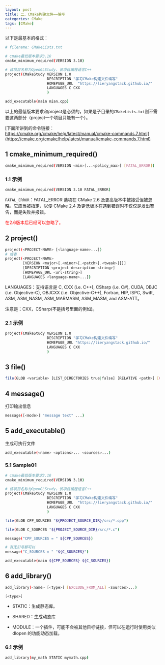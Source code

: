 ```yaml
---
layout: post
title: 二、CMake构建文件——编写
categories: CMake
tags: [CMake]
---
```


以下是最基本的格式：

```sh
# filename: CMakeLists.txt

# cmake最低版本要求3.10
cmake_minimum_required(VERSION 3.10)

# 该项目名称为OpenGLStudy，该项目编程语言C++
project(CMakeStudy VERSION 1.0 
                   DESCRIPTION "学习CMake构建文件编写"
                   HOMEPAGE_URL  "https://lieryangstack.github.io/"
                   LANGUAGES C CXX
                   )

add_executable(main mian.cpp)
```

以上的最低版本要求和project是必须的，如果是子目录的`CMakeLists.txt`则不需要这两部分（project一个项目只能有一个）。

[下面所讲到的命令链接：https://cmake.org/cmake/help/latest/manual/cmake-commands.7.html](https://cmake.org/cmake/help/latest/manual/cmake-commands.7.html)

## 1 cmake_minimum_required()

```sh
cmake_minimum_required(VERSION <min>[...<policy_max>] [FATAL_ERROR])
```

### 1.1 示例

```sh
cmake_minimum_required(VERSION 3.10 FATAL_ERROR)
```

`FATAL_ERROR`：FATAL_ERROR 选项在 CMake 2.6 及更高版本中被接受但被忽略。它应当被指定，以便 CMake 2.4 及更低版本在遇到错误时不仅仅是发出警告，而是失败并报错。

<font color="red">在2.6版本后已经可以忽略了。</font>


## 2 project()

```sh
project(<PROJECT-NAME> [<language-name>...])
# 或者
project(<PROJECT-NAME>
        [VERSION <major>[.<minor>[.<patch>[.<tweak>]]]]
        [DESCRIPTION <project-description-string>]
        [HOMEPAGE_URL <url-string>]
        [LANGUAGES <language-name>...])
```

LANGUAGES：支持语言是 C, CXX (i.e. C++), CSharp (i.e. C#), CUDA, OBJC (i.e. Objective-C), OBJCXX (i.e. Objective-C++), Fortran, HIP, ISPC, Swift, ASM, ASM_NASM, ASM_MARMASM, ASM_MASM, and ASM-ATT。

注意是：CXX，CSharp(不是括号里面的例如)。

### 2.1 示例

```sh
project(CMakeStudy VERSION 1.0 
                   DESCRIPTION "学习CMake构建文件编写"
                   HOMEPAGE_URL "https://lieryangstack.github.io/"
                   LANGUAGES C CXX
                   )
```

## 3 file()

```sh
file(GLOB <variable> [LIST_DIRECTORIES true|false] [RELATIVE <path>] [CONFIGURE_DEPENDS] <globbing-expressions>...)
```

## 4 message()

打印输出信息

```sh
message([<mode>] "message text" ...)
```

## 5 add_executable()

生成可执行文件

```sh
add_executable(<name> <options>... <sources>...)
```

### 5.1 Sample01


```sh
# cmake最低版本要求3.10
cmake_minimum_required(VERSION 3.10)

# 该项目名称为OpenGLStudy，该项目编程语言C++
project(CMakeStudy VERSION 1.0 
                   DESCRIPTION "学习CMake构建文件编写"
                   HOMEPAGE_URL  "https://lieryangstack.github.io/"
                   LANGUAGES C CXX
                   )

file(GLOB CPP_SOURCES "${PROJECT_SOURCE_DIR}/src/*.cpp")

file(GLOB C_SOURCES "${PROJECT_SOURCE_DIR}/src/*.c")                

message("CPP_SOURCES = " ${CPP_SOURCES})

# 有无引号都可以
message("C_SOURCES = " "${C_SOURCES}")

add_executable(main ${CPP_SOURCES} ${C_SOURCES})
```

## 6 add_library()

```sh
add_library(<name> [<type>] [EXCLUDE_FROM_ALL] <sources>...)
```

`[<type>]`

- STATIC：生成静态库。

- SHARED：生成动态库

- MODULE：一个插件，可能不会被其他目标链接，但可以在运行时使用类似 dlopen 的功能动态加载。

### 6.1 示例

```sh
add_library(my_math STATIC mymath.cpp)
```
